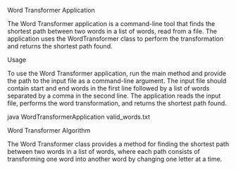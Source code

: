 Word Transformer Application

The Word Transformer application is a command-line tool that finds the shortest path between two words in a list of words, read from a file. The application uses the WordTransformer class to perform the transformation and returns the shortest path found.

Usage

To use the Word Transformer application, run the main method and provide the path to the input file as a command-line argument. The input file should contain start and end words in the first line followed by a list of words separated by a comma in the second line. The application reads the input file, performs the word transformation, and returns the shortest path found.

java WordTransformerApplication valid_words.txt

Word Transformer Algorithm

The Word Transformer class provides a method for finding the shortest path between two words in a list of words, where each path consists of transforming one word into another word by changing one letter at a time. 





